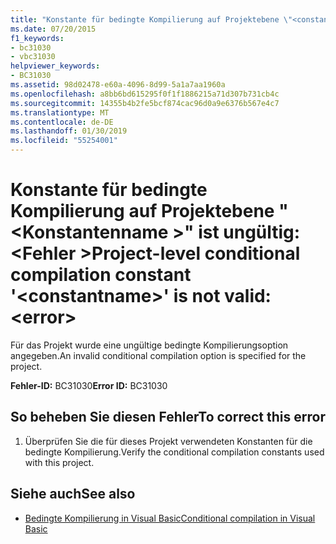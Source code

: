 ```yaml
---
title: "Konstante für bedingte Kompilierung auf Projektebene \"<constantname>' ist ungültig: <error>"
ms.date: 07/20/2015
f1_keywords:
- bc31030
- vbc31030
helpviewer_keywords:
- BC31030
ms.assetid: 98d02478-e60a-4096-8d99-5a1a7aa1960a
ms.openlocfilehash: a8bb6bd615295f0f1f1886215a71d307b731cb4c
ms.sourcegitcommit: 14355b4b2fe5bcf874cac96d0a9e6376b567e4c7
ms.translationtype: MT
ms.contentlocale: de-DE
ms.lasthandoff: 01/30/2019
ms.locfileid: "55254001"
---
```

# <a name="project-level-conditional-compilation-constant-constantname-is-not-valid-error"></a><span data-ttu-id="6d3ab-102">Konstante für bedingte Kompilierung auf Projektebene "\<Konstantenname >" ist ungültig: \<Fehler ></span><span class="sxs-lookup"><span data-stu-id="6d3ab-102">Project-level conditional compilation constant '\<constantname>' is not valid: \<error></span></span>
<span data-ttu-id="6d3ab-103">Für das Projekt wurde eine ungültige bedingte Kompilierungsoption angegeben.</span><span class="sxs-lookup"><span data-stu-id="6d3ab-103">An invalid conditional compilation option is specified for the project.</span></span>  
  
 <span data-ttu-id="6d3ab-104">**Fehler-ID:** BC31030</span><span class="sxs-lookup"><span data-stu-id="6d3ab-104">**Error ID:** BC31030</span></span>  
  
## <a name="to-correct-this-error"></a><span data-ttu-id="6d3ab-105">So beheben Sie diesen Fehler</span><span class="sxs-lookup"><span data-stu-id="6d3ab-105">To correct this error</span></span>  
  
1.  <span data-ttu-id="6d3ab-106">Überprüfen Sie die für dieses Projekt verwendeten Konstanten für die bedingte Kompilierung.</span><span class="sxs-lookup"><span data-stu-id="6d3ab-106">Verify the conditional compilation constants used with this project.</span></span>  
  
## <a name="see-also"></a><span data-ttu-id="6d3ab-107">Siehe auch</span><span class="sxs-lookup"><span data-stu-id="6d3ab-107">See also</span></span>
- [<span data-ttu-id="6d3ab-108">Bedingte Kompilierung in Visual Basic</span><span class="sxs-lookup"><span data-stu-id="6d3ab-108">Conditional compilation in Visual Basic</span></span>](~/docs/visual-basic/programming-guide/program-structure/conditional-compilation.md)

